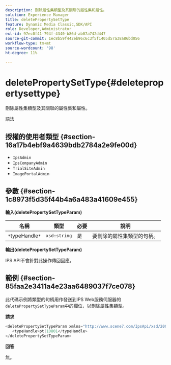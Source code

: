 ```yaml
---
description: 刪除屬性集類型及其關聯的屬性集和屬性。
solution: Experience Manager
title: deletePropertySetType
feature: Dynamic Media Classic,SDK/API
role: Developer,Administrator
exl-id: 97ec0f41-794f-4340-b86d-ab07a742d447
source-git-commit: 1ec8b59f442eb96c6c3f5f1405d57a38a86bd056
workflow-type: tm+mt
source-wordcount: '98'
ht-degree: 11%

---
```


# deletePropertySetType{#deletepropertysettype}

刪除屬性集類型及其關聯的屬性集和屬性。

語法

## 授權的使用者類型 {#section-16a17b4ebf9a4639bdb2784a2e9fe00d}

* `IpsAdmin`
* `IpsCompanyAdmin`
* `TrialSiteAdmin`
* `ImagePortalAdmin`

## 參數 {#section-1c8973f5d35f44b4a6a483a41609e455}

**輸入(deletePropertySetTypeParam)**

| 名稱 | 類型 | 必要 | 說明 |
|---|---|---|---|
| `*`typeHandle`*` | `xsd:string` | 是 | 要刪除的屬性集類型的句柄。 |

**輸出(deletePropertySetTypeParam)**

IPS API不會針對此操作傳回回應。

## 範例 {#section-85faa2e3411a4e23aa6489037f7ce078}

此代碼示例將類型的句柄用作發送到IPS Web服務伺服器的`deletePropertySetTypeParam`中的欄位，以刪除屬性集類型。

**請求**

```java
<deletePropertySetTypeParam xmlns="http://www.scene7.com/IpsApi/xsd/2008-01-15">
   <typeHandle>pt|10801</typeHandle>
</deletePropertySetTypeParam>
```

**回答**

無。
